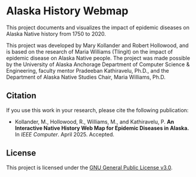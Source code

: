 # Alaska History Webmap
This project documents and visualizes the impact of epidemic diseases on Alaska Native history from 1750 to 2020.

This project was developed by Mary Kollander and Robert Hollowood, and is based on the research of Maria Williams (Tlingit) on the impact of epidemic disease on Alaska Native people. The project was made possible by the University of Alaska Anchorage Department of Computer Science & Engineering, faculty mentor Pradeeban Kathiravelu, Ph.D., and the Department of Alaska Native Studies Chair, Maria Williams, Ph.D.

## Citation

If you use this work in your research, please cite the following publication:

* Kollander, M., Hollowood, R., Williams, M., and Kathiravelu, P. **An Interactive Native History Web Map for Epidemic Diseases in Alaska.** In _IEEE Computer_. April 2025. Accepted. 

## License
This project is licensed under the [GNU General Public License v3.0](LICENSE).
